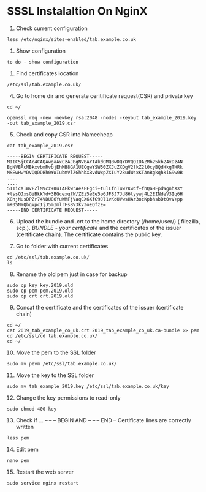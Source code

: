 # SSSL Instalaltion On NginX


1. Check current configuration
```console
less /etc/nginx/sites-enabled/tab.example.co.uk
```
1. Show configuration
```console
to do - show configuration
```

1. Find certificates location
```console
/etc/ssl/tab.example.co.uk/
```

4. Go to home dir and generate ceritificate request(CSR) and private key
```console
cd ~/
```
```console
openssl req -new -newkey rsa:2048 -nodes -keyout tab_example_2019.key -out tab_example_2019.csr
```

5. Check and copy CSR into Namecheap
```console
cat tab_example_2019.csr
```
```
-----BEGIN CERTIFICATE REQUEST-----
MIIC5jCCAc4CAQAwgaAxCzAJBgNVBAYTAkdCMQ8wDQYDVQQIDAZMb25kb24xDzAN
BgNVBAcMBkxvbmRvbjEhMB8GA1UECgwYSW50ZXJuZXQgV2lkZ2l0cyBQdHkgTHRk
MSEwHwYDVQQDDBh0YWIubmVlZGhhbXBvdWxpZXIuY28udWsxKTAnBgkqhkiG9w0B
....
....
511icaIWvFZlMVcz+KuIAFkwrAesEFgci+tulLfnT4w7Kwcf+fhQaHFpdWgnhXXY
+lssQJxsGiBkkYd+3BQcexqtW/ZEi5eEe5p6JF8J7Jd86tyywj4L2EINdeV3Iq6H
X8hjNusDPZr74VDU80YuWMFjVaqCX6XfG9Jl1vKoUVwsHAr3ocKpbhsbDt0vV+pp
mK0SNYQbgVpcIjJ5mImlrFs8V3kv3oEQfzE=
-----END CERTIFICATE REQUEST-----
```

6. Upload the bundle and .crt to the home directory (/home/user/) ( filezilla, scp,).
*BUNDLE - your certificate* and the certificates of the issuer (certificate chain). The certificate contains the public key.

7. Go to folder with current certificates
```console
cd /etc/ssl/tab.example.co.uk/
ls
```

8. Rename the old pem just in case for backup
```console
sudo cp key key.2019.old
sudo cp pem pem.2019.old
sudo cp crt crt.2019.old
```

9. Concat the certificate and the certificates of the issuer (certificate chain) 
```console
cd ~/
cat 2019_tab_example_co_uk.crt 2019_tab_example_co_uk.ca-bundle >> pem
cd /etc/ssl/cd tab.example.co.uk/
cd ~/
```

10. Move the pem to the SSL folder
```console
sudo mv pevm /etc/ssl/tab.example.co.uk/
```

11. Move the key to the SSL folder
```console
sudo mv tab_example_2019.key /etc/ssl/tab.example.co.uk/key
```

12. Change the key permissions to read-only
```console
sudo chmod 400 key
```

13. Check if ... – – – BEGIN AND – – – END – Certificate lines are correctly written
```console
less pem
```

14. Edit pem
```console
nano pem
```

15. Restart the web server
```console
sudo service nginx restart
```
